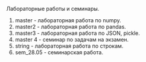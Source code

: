 Лабораторные работы и семинары.

1. master - лабораторная работа по numpy.
2. master2 - лабораторная работа по pandas.
3. master3 - лабораторная работа по JSON, pickle.
4. master 4 - семинар по задачам на экзамен.
5. string - лабораторная работа по строкам.
6. sem_28.05 - семинарская работа.
